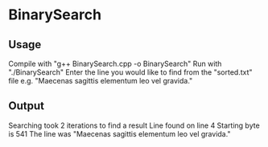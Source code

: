 # BinarySearch

## Usage
Compile with "g++ BinarySearch.cpp -o BinarySearch"
Run with "./BinarySearch"
Enter the line you would like to find from the "sorted.txt" file e.g. "Maecenas sagittis elementum leo vel gravida."

## Output
Searching took 2 iterations to find a result
Line found on line 4
Starting byte is 541
The line was "Maecenas sagittis elementum leo vel gravida."
